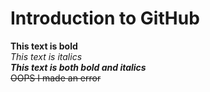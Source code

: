# Introduction to GitHub




















**This text is bold**\
*This text is italics*\
***This text is both bold and italics***\
~~OOPS I made an error~~

